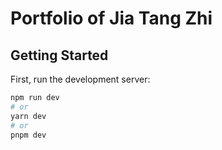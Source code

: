 # Portfolio of Jia Tang Zhi

## Getting Started

First, run the development server:

```bash
npm run dev
# or
yarn dev
# or
pnpm dev
```
